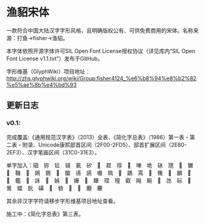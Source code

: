 # 渔貂宋体
一款符合中国大陆汉字字形风格，且明确版权公有、可供免费商用的宋体。名称来源：打鱼→fisher→渔貂。

本字体依照开源字体许可SIL Open Font License授权协议（详见库内“SIL Open Font License v1.1.txt”）发布于GitHub。

字形维基（GlyphWiki）项目地址：http://zhs.glyphwiki.org/wiki/Group:fisher4124_%e6%b8%94%e8%b2%82%e5%ae%8b%e4%bd%93

## 更新日志
### v0.1:

完成覆盖:《通用规范汉字表》（2013）全表、《简化字总表》（1986）第一表・第二表・附录、Unicode康熙部首区间（2F00-2FD5）、部首扩展区间（2E80-2EF3）、汉字笔画区间（31C0-31E3）。

单字加入：鿬　鿭　𫟷　鿔　鿫　矽　𪨊　㞞　㨃　𪠸　嚛　垝　砯　豗　𤞤　玁　𩉜　鞿　𫛩　鴳　䳛　𪢮　圞　䜩　讌　嚱　珮　𬸅　鶵　罥　𱇱　鯈　𫖃　靧　𢒉　𰾫　鑑　𰵝　訸　𰌂　媜　𫰡　嬅　𮧵　韡　𬎆　㼆　叡　飚　飈　𱂐　氹　𮀔　𪉈　鴜　𧒽　朊　磺　𦗒　砦　𱏿　𮷌　𰻝　𰻞

其余非汉字字符请移步字形维基项目地址查看。

施工中：《简化字总表》第三表。
